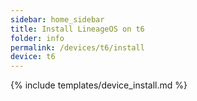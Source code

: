 ```yaml
---
sidebar: home_sidebar
title: Install LineageOS on t6
folder: info
permalink: /devices/t6/install
device: t6
---
```

{% include templates/device_install.md %}
